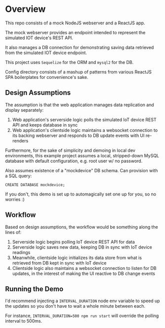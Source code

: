 # Overview
This repo consists of a mock NodeJS webserver and a ReactJS app.

The mock webserver provides an endpoint intended to represent the simulated IOT device's REST API.

It also manages a DB connection for demonstrating saving data retrieved from the simulated IOT device endpoint.

This project uses `Sequelize` for the ORM and `mysql2` for the DB.

Config directory consists of a mashup of patterns from various ReactJS SPA boilerplates for convenience's sake.

## Design Assumptions

The assumption is that the web application manages data replication and display separately:

1. Web application's serverside logic polls the simulated IoT device REST API and keeps database in sync
2. Web application's clientside logic maintains a websocket connection to its backing webserver and responds to DB update events with UI re-renders

Furthermore, for the sake of simplicity and demoing in local dev environments, this example project assumes a local, stripped-down MySQL database with default configuration, e.g. root user w/ no password.

Also assumes existence of a "mockdevice" DB schema. Can provision with a SQL query:

```
CREATE DATABASE mockdevice;
```

If you don't, this demo is set up to automagically set one up for you, so no worries :)

## Workflow

Based on design assumptions, the workflow would be something along the lines of:

1. Serverside logic begins polling IoT device REST API for data
2. Serverside logic saves new data, keeping DB in sync with IoT device readings
3. Meanwhile, clientside logic initializes its data store from what is retrieved from DB kept in sync with IoT device
4. Clientside logic also maintains a websocket connection to listen for DB updates, in the interest of making the UI reactive to DB change events

## Running the Demo
I'd recommend injecting a `INTERVAL_DURATION` node env variable to speed up the updates so you don't have to wait a whole minute between each.

For instance, `INTERVAL_DURATION=500 npm run start` will override the polling interval to 500ms.